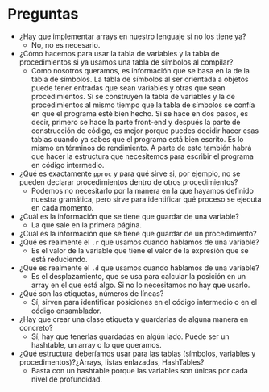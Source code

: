 # Preguntas
- ¿Hay que implementar arrays en nuestro lenguaje si no los tiene ya?
  - No, no es necesario.
- ¿Cómo hacemos para usar la tabla de variables y la tabla de procedimientos si ya usamos una tabla de símbolos al compilar?
  - Como nosotros queramos, es información que se basa en la de la tabla de símbolos. La tabla de símbolos al ser orientada a objetos puede tener entradas que sean variables y otras que sean procedimientos. Si se construyen la tabla de variables y la de procedimientos al mismo tiempo que la tabla de símbolos se confía en que el programa esté bien hecho. Si se hace en dos pasos, es decir, primero se hace la parte front-end y después la parte de construcción de código, es mejor porque puedes decidir hacer esas tablas cuando ya sabes que el programa está bien escrito. Es lo mismo en términos de rendimiento. A parte de esto también habrá que hacer la estructura que necesitemos para escribir el programa en código intermedio.
- ¿Qué es exactamente `pproc` y para qué sirve si, por ejemplo, no se pueden declarar procedimientos dentro de otros procedimientos?
  - Podemos no necesitarlo por la manera en la que hayamos definido nuestra gramática, pero sirve para identificar qué proceso se ejecuta en cada momento.
- ¿Cuál es la información que se tiene que guardar de una variable?
  - La que sale en la primera página.
- ¿Cuál es la información que se tiene que guardar de un procedimiento?
- ¿Qué es realmente el `.r` que usamos cuando hablamos de una variable?
  - Es el valor de la variable que tiene el valor de la expresión que se está reduciendo.
- ¿Qué es realmente el `.d` que usamos cuando hablamos de una variable?
  - Es el desplazamiento, que se usa para calcular la posición en un array en el que está algo. Si no lo necesitamos no hay que usarlo.
- ¿Qué son las etiquetas, números de líneas?
  - Sí, sirven para identificar posiciones en el código intermedio o en el código ensamblador.
- ¿Hay que crear una clase etiqueta y guardarlas de alguna manera en concreto?
  - Sí, hay que tenerlas guardadas en algún lado. Puede ser un hashtable, un array o lo que queramos.
- ¿Qué estructura deberíamos usar para las tablas (símbolos, variables y procedimentos)?¿Arrays, listas enlazadas, HashTables?
  - Basta con un hashtable porque las variables son únicas por cada nivel de profundidad.